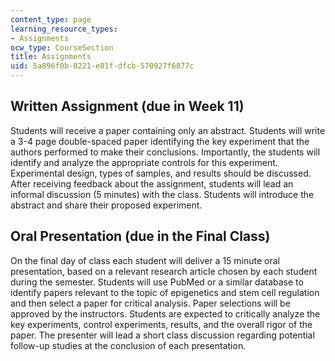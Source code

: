 ```yaml
---
content_type: page
learning_resource_types:
- Assignments
ocw_type: CourseSection
title: Assignments
uid: 5a896f0b-8221-e01f-dfcb-570927f6877c
---
```


Written Assignment (due in Week 11)
-----------------------------------

Students will receive a paper containing only an abstract. Students will write a 3-4 page double-spaced paper identifying the key experiment that the authors performed to make their conclusions. Importantly, the students will identify and analyze the appropriate controls for this experiment. Experimental design, types of samples, and results should be discussed. After receiving feedback about the assignment, students will lead an informal discussion (5 minutes) with the class. Students will introduce the abstract and share their proposed experiment.

Oral Presentation (due in the Final Class)
------------------------------------------

On the final day of class each student will deliver a 15 minute oral presentation, based on a relevant research article chosen by each student during the semester. Students will use PubMed or a similar database to identify papers relevant to the topic of epigenetics and stem cell regulation and then select a paper for critical analysis. Paper selections will be approved by the instructors. Students are expected to critically analyze the key experiments, control experiments, results, and the overall rigor of the paper. The presenter will lead a short class discussion regarding potential follow-up studies at the conclusion of each presentation.